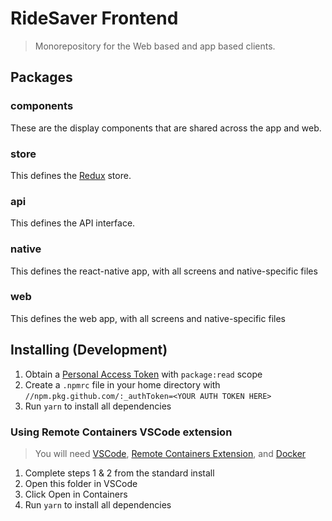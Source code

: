 # RideSaver Frontend
 > Monorepository for the Web based and app based clients.

 ## Packages

 ### components

 These are the display components that are shared across the app and web.

 ### store

 This defines the [Redux](https://redux.js.org/) store.

 ### api

 This defines the API interface.

 ### native

 This defines the react-native app, with all screens and native-specific files

 ### web

 This defines the web app, with all screens and native-specific files
 
## Installing (Development)
1. Obtain a [Personal Access Token](https://github.com/settings/tokens) with `package:read` scope
2. Create a `.npmrc` file in your home directory with `//npm.pkg.github.com/:_authToken=<YOUR AUTH TOKEN HERE>`
3. Run `yarn` to install all dependencies

### Using Remote Containers VSCode extension
> You will need [VSCode](https://code.visualstudio.com), [Remote Containers Extension](https://marketplace.visualstudio.com/items?itemName=ms-vscode-remote.remote-containers), and [Docker](https://docker.com)
1. Complete steps 1 & 2 from the standard install
2. Open this folder in VSCode
3. Click Open in Containers
4. Run `yarn` to install all dependencies
